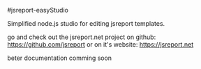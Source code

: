#jsreport-easyStudio

Simplified node.js studio for editing jsreport templates.

go and check out the jsreport.net project on github: https://github.com/jsreport or on it's website: https://jsreport.net

beter documentation comming soon